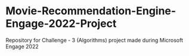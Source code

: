 # Movie-Recommendation-Engine-Engage-2022-Project
Repository for Challenge - 3 (Algorithms) project made during Microsoft Engage 2022
